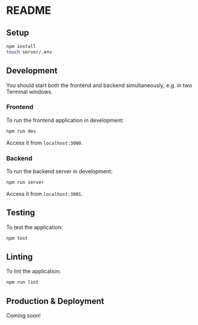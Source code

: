 # README

## Setup

```bash
npm install
touch server/.env
```

## Development

You should start both the frontend and backend simultaneously, e.g. in two Terminal windows.

### Frontend

To run the frontend application in development:

```bash
npm run dev
```

Access it from `localhost:3000`.

### Backend

To run the backend server in development:

```bash
npm run server
```

Access it from `localhost:3001`.

## Testing

To test the application:

```bash
npm test
```

## Linting

To lint the application:

```bash
npm run lint
```

## Production & Deployment

Coming soon!
